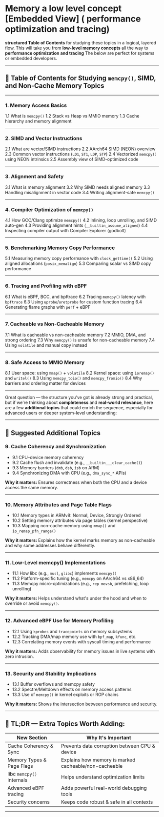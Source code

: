 # Memory a low level concept [Embedded View] ( performance optimization and tracing)

**structured Table of Contents** for studying these topics in a logical, layered flow.
This will take you from **low-level memory concepts** all the way to **performance optimization and tracing**
The below are perfect for systems or embedded developers.

---

## 📘 **Table of Contents for Studying `memcpy()`, SIMD, and Non-Cache Memory Topics**

---

### **1. Memory Access Basics**
1.1 What is `memcpy()`
1.2 Stack vs Heap vs MMIO memory
1.3 Cache hierarchy and memory alignment

---

### **2. SIMD and Vector Instructions**
2.1 What are vector/SIMD instructions
2.2 AArch64 SIMD (NEON) overview
2.3 Common vector instructions (`LD1`, `ST1`, `LDP`, `STP`)
2.4 Vectorized `memcpy()` using NEON intrinsics
2.5 Assembly view of SIMD-optimized code

---

### **3. Alignment and Safety**
3.1 What is memory alignment
3.2 Why SIMD needs aligned memory
3.3 Handling misalignment in vector code
3.4 Writing alignment-safe `memcpy()`

---

### **4. Compiler Optimization of `memcpy()`**
4.1 How GCC/Clang optimize `memcpy()`
4.2 Inlining, loop unrolling, and SIMD auto-gen
4.3 Providing alignment hints (`__builtin_assume_aligned`)
4.4 Inspecting compiler output with Compiler Explorer (godbolt)

---

### **5. Benchmarking Memory Copy Performance**
5.1 Measuring memory copy performance with `clock_gettime()`
5.2 Using aligned allocations (`posix_memalign`)
5.3 Comparing scalar vs SIMD copy performance

---

### **6. Tracing and Profiling with eBPF**
6.1 What is eBPF, BCC, and bpftrace
6.2 Tracing `memcpy()` latency with `bpftrace`
6.3 Using `uprobe`/`uretprobe` for custom function tracing
6.4 Generating flame graphs with `perf` + eBPF

---

### **7. Cacheable vs Non-Cacheable Memory**
7.1 What is cacheable vs non-cacheable memory
7.2 MMIO, DMA, and strong ordering
7.3 Why `memcpy()` is unsafe for non-cacheable memory
7.4 Using `volatile` and manual copy instead

---

### **8. Safe Access to MMIO Memory**
8.1 User space: using `mmap()` + `volatile`
8.2 Kernel space: using `ioremap()` and `writel()`
8.3 Using `memcpy_toio()` and `memcpy_fromio()`
8.4 Why barriers and ordering matter for devices

---
Great question — the structure you've got is already strong and practical, but if we're thinking about **completeness** and **real-world relevance**, here are a few **additional topics** that could enrich the sequence, especially for advanced users or deeper system-level understanding:

---

## 🔧 **Suggested Additional Topics**

### **9. Cache Coherency and Synchronization**
- 9.1 CPU–device memory coherency
- 9.2 Cache flush and invalidate (e.g., `__builtin___clear_cache()`)
- 9.3 Memory barriers (`dmb`, `dsb`, `isb` on ARM)
- 9.4 Synchronizing DMA with CPU (e.g., `dma_sync_*` APIs)

**Why it matters:** Ensures correctness when both the CPU and a device access the same memory.

---

### **10. Memory Attributes and Page Table Flags**
- 10.1 Memory types in ARMv8: Normal, Device, Strongly Ordered
- 10.2 Setting memory attributes via page tables (kernel perspective)
- 10.3 Mapping non-cache memory using `mmap()` and `io_remap_pfn_range()`

**Why it matters:** Explains how the kernel marks memory as non-cacheable and why some addresses behave differently.

---

### **11. Low-Level memcpy() Implementations**
- 11.1 How libc (e.g., `musl`, `glibc`) implements `memcpy()`
- 11.2 Platform-specific tuning (e.g., `memcpy` on AArch64 vs x86_64)
- 11.3 Memcpy micro-optimizations (e.g., `rep movsb`, prefetching, loop unrolling)

**Why it matters:** Helps understand what's under the hood and when to override or avoid `memcpy()`.

---

### **12. Advanced eBPF Use for Memory Profiling**
- 12.1 Using `kprobes` and `tracepoints` on memory subsystems
- 12.2 Tracking DMA/map memory use with `bpf_map`, `kfunc`, etc.
- 12.3 Correlating memory events with syscall timing and performance

**Why it matters:** Adds observability for memory issues in live systems with zero intrusion.

---

### **13. Security and Stability Implications**
- 13.1 Buffer overflows and memcpy safety
- 13.2 Spectre/Meltdown effects on memory access patterns
- 13.3 Use of `memcpy()` in kernel exploits or ROP chains

**Why it matters:** Shows the intersection between performance and security.

---

## 🧠 TL;DR — Extra Topics Worth Adding:

| New Section | Why It's Important |
|-------------|--------------------|
| Cache Coherency & Sync | Prevents data corruption between CPU & device |
| Memory Types & Page Flags | Explains how memory is marked cacheable/non-cacheable |
| libc `memcpy()` internals | Helps understand optimization limits |
| Advanced eBPF tracing | Adds powerful real-world debugging tools |
| Security concerns | Keeps code robust & safe in all contexts |

---

